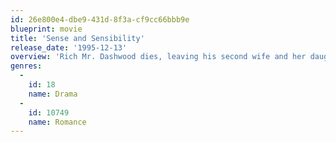 ```yaml
---
id: 26e800e4-dbe9-431d-8f3a-cf9cc66bbb9e
blueprint: movie
title: 'Sense and Sensibility'
release_date: '1995-12-13'
overview: 'Rich Mr. Dashwood dies, leaving his second wife and her daughters poor by the rules of inheritance. Two daughters are the titular opposites.'
genres:
  -
    id: 18
    name: Drama
  -
    id: 10749
    name: Romance
---
```

